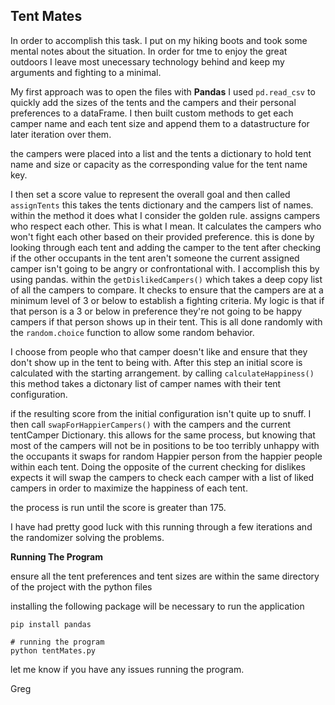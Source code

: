 ## Tent Mates 

In order to accomplish this task. I put on my hiking boots and took some mental notes about the situation.
In order for tme to enjoy the great outdoors I leave most unecessary technology behind and keep my arguments and fighting to a minimal.

My first approach was to open the files with **Pandas** I used `pd.read_csv` to quickly add the sizes of the tents and 
the campers and their personal preferences to a dataFrame. I then built custom methods to get each camper name 
and each tent size and append them to a datastructure for later iteration over them. 

the campers were placed into a list and the tents a dictionary to hold tent name and size or capacity as the corresponding value for the tent name key.

I then set a score value to represent the overall goal and then called `assignTents` this takes the tents dictionary and the campers list of names.
within the method it does what I consider the golden rule. assigns campers who respect each other. This is what I mean. It calculates the campers who won't fight each other based on their provided preference.
this is done by looking through each tent and adding the camper to the tent after checking if the other occupants in the tent aren't someone the current assigned camper isn't going to be angry or confrontational with.
I accomplish this by using pandas. within the `getDislikedCampers()` which takes a deep copy list of all the campers to compare. It checks to ensure that the campers are at a minimum level of 3 or below to establish a 
fighting criteria. My logic is that if that person is a 3 or below in preference they're not going to be happy campers if that person shows up in their tent. This is all done randomly with the `random.choice` function to allow some random behavior.

I choose from people who that camper doesn't like and ensure that they don't show up in the tent to being with. After this step an initial score is calculated with the starting arrangement.
by calling `calculateHappiness()` this method takes a dictonary list of camper names with their tent configuration. 

if the resulting score from the initial configuration isn't quite up to snuff. I then call `swapForHappierCampers()` with the campers and the current tentCamper Dictionary. this allows for the same process, 
but knowing that most of the campers will not be in positions to be too terribly unhappy with the occupants it swaps for random Happier person from the happier people within each tent. Doing the opposite of the current checking for dislikes expects it will swap
the campers to check each camper with a list of liked campers in order to maximize the happiness of each tent.

the process is run until the score is greater than 175.

I have had pretty good luck with this running through a few iterations and the randomizer solving the problems. 


**Running The Program**

ensure all the tent preferences and tent sizes are within the same directory of the project with the python files


installing the following package will be necessary to run the application

```shell
pip install pandas

# running the program
python tentMates.py
```

let me know if you have any issues running the program.

Greg